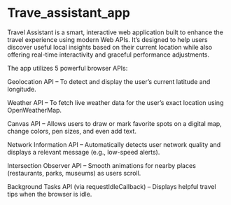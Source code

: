 # Trave_assistant_app


Travel Assistant is a smart, interactive web application built to enhance the travel experience using modern Web APIs. It’s designed to help users discover useful local insights based on their current location while also offering real-time interactivity and graceful performance adjustments.

The app utilizes 5 powerful browser APIs:

Geolocation API – To detect and display the user’s current latitude and longitude.

Weather API – To fetch live weather data for the user’s exact location using OpenWeatherMap.

Canvas API – Allows users to draw or mark favorite spots on a digital map, change colors, pen sizes, and even add text.

Network Information API – Automatically detects user network quality and displays a relevant message (e.g., low-speed alerts).

Intersection Observer API – Smooth animations for nearby places (restaurants, parks, museums) as users scroll.

Background Tasks API (via requestIdleCallback) – Displays helpful travel tips when the browser is idle.

